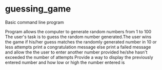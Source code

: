 # guessing_game
Basic command line program

Program allows the computer to generate random numbers from 1 to 100
The user's task is to guess the random number generated.The user  wins the game
if his/her guess matches the randomly generated number in  10 or less attempts
print a congratulation message else print a failed message and allow the the user to enter
another number provided he/she hasn't exceeded the number of attempts
Provide a way to display the previously entered number and how low or high the number entered is
